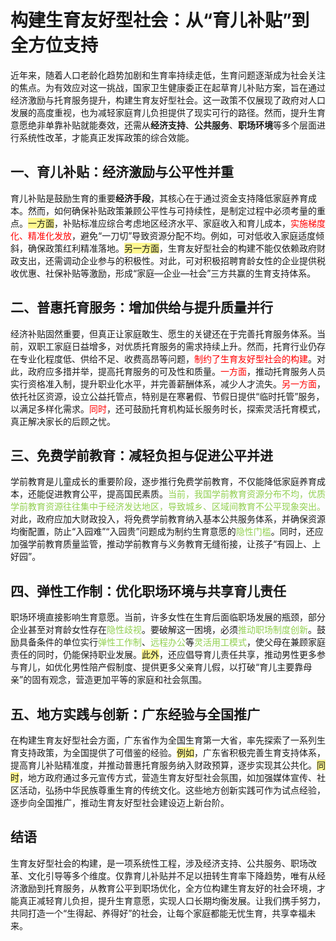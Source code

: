 # **构建生育友好型社会：从“育儿补贴”到全方位支持**

近年来，随着人口老龄化趋势加剧和生育率持续走低，生育问题逐渐成为社会关注的焦点。为有效应对这一挑战，国家卫生健康委正在起草育儿补贴方案，旨在通过经济激励与托育服务提升，构建生育友好型社会。这一政策不仅展现了政府对人口发展的高度重视，也为减轻家庭育儿负担提供了现实可行的路径。然而，提升生育意愿绝非单靠补贴就能奏效，还需从**经济支持**、**公共服务**、**职场环境**等多个层面进行系统性改革，才能真正发挥政策的综合效能。

## **一、育儿补贴：经济激励与公平性并重**

育儿补贴是鼓励生育的重要**经济手段**，其核心在于通过资金支持降低家庭养育成本。然而，如何确保补贴政策兼顾公平性与可持续性，是制定过程中必须考量的重点。<span style="background:#fff88f">一方面</span>，补贴标准应综合考虑地区经济水平、家庭收入和育儿成本，<font color="#ff0000">实施梯度化、精准化发放</font>，避免“一刀切”导致资源分配不均。例如，可对低收入家庭适度倾斜，确保政策红利精准落地。<span style="background:#fff88f">另一方面</span>，生育友好型社会的构建不能仅依赖政府财政支出，还需调动企业参与的积极性。对此，可对积极招聘育龄女性的企业提供税收优惠、社保补贴等激励，形成“家庭—企业—社会”三方共赢的生育支持体系。

## **二、普惠托育服务：增加供给与提升质量并行**

经济补贴固然重要，但真正让家庭敢生、愿生的关键还在于完善托育服务体系。当前，双职工家庭日益增多，对优质托育服务的需求持续上升。然而，托育行业仍存在专业化程度低、供给不足、收费高昂等问题，<font color="#ff0000">制约了</font><font color="#ff0000">生育友好型社会的构建</font>。对此，政府应多措并举，提高托育服务的可及性和质量。<font color="#ff0000">一方面</font>，推动托育服务人员实行资格准入制，提升职业化水平，并完善薪酬体系，减少人才流失。<font color="#ff0000">另一方面</font>，依托社区资源，设立公益托管点，特别是在寒暑假、节假日提供“临时托管”服务，以满足多样化需求。<font color="#ff0000">同时</font>，还可鼓励托育机构延长服务时长，探索灵活托育模式，真正解决家长的后顾之忧。

## **三、免费学前教育：减轻负担与促进公平并进**

学前教育是儿童成长的重要阶段，逐步推行免费学前教育，不仅能降低家庭养育成本，还能促进教育公平，提高国民素质。<font color="#92d050">当前，我国学前教育资源分布不均，优质学前教育资源往往集中于经济发达地区，导致城乡、区域间教育不公平现象突出。</font>对此，政府应加大财政投入，将免费学前教育纳入基本公共服务体系，并确保资源均衡配置，防止“入园难”“入园贵”问题成为制约生育意愿的<font color="#92d050">隐性门槛</font>。同时，还应加强学前教育质量监管，推动学前教育与义务教育无缝衔接，让孩子“有园上、上好园”。

## **四、弹性工作制：优化职场环境与共享育儿责任**

职场环境直接影响生育意愿。当前，许多女性在生育后面临职场发展的瓶颈，部分企业甚至对育龄女性存在<font color="#92d050">隐性歧视</font>。要破解这一困境，必须<font color="#92d050">推动职场制度创新</font>。鼓励具备条件的单位实行<font color="#92d050">弹性工作制</font>、<font color="#92d050">远程办公</font>等<font color="#92d050">灵活用工模式</font>，使父母在兼顾家庭责任的同时，仍能保持职业发展。<span style="background:#fff88f">此外</span>，还应倡导育儿责任共享，推动男性更多参与育儿，如优化男性陪产假制度、提供更多父亲育儿假，以打破“育儿主要靠母亲”的固有观念，营造更加平等的家庭和社会氛围。

## **五、地方实践与创新：广东经验与全国推广**

在构建生育友好型社会方面，广东省作为全国生育第一大省，率先探索了一系列生育支持政策，为全国提供了可借鉴的经验。<span style="background:#fff88f">例如</span>，广东省积极完善生育支持体系，提高育儿补贴精准度，并推动普惠托育服务纳入财政预算，逐步实现其公共化。<span style="background:#fff88f">同时</span>，地方政府通过多元宣传方式，营造生育友好型社会氛围，如加强媒体宣传、社区活动，弘扬中华民族尊重生育的传统文化。这些地方创新实践可作为试点经验，逐步向全国推广，推动生育友好型社会建设迈上新台阶。

## **结语**

生育友好型社会的构建，是一项系统性工程，涉及经济支持、公共服务、职场改革、文化引导等多个维度。仅靠育儿补贴并不足以扭转生育率下降趋势，唯有从经济激励到托育服务，从教育公平到职场优化，全方位构建生育友好的社会环境，才能真正减轻育儿负担，提升生育意愿，实现人口长期均衡发展。让我们携手努力，共同打造一个“生得起、养得好”的社会，让每个家庭都能无忧生育，共享幸福未来。
